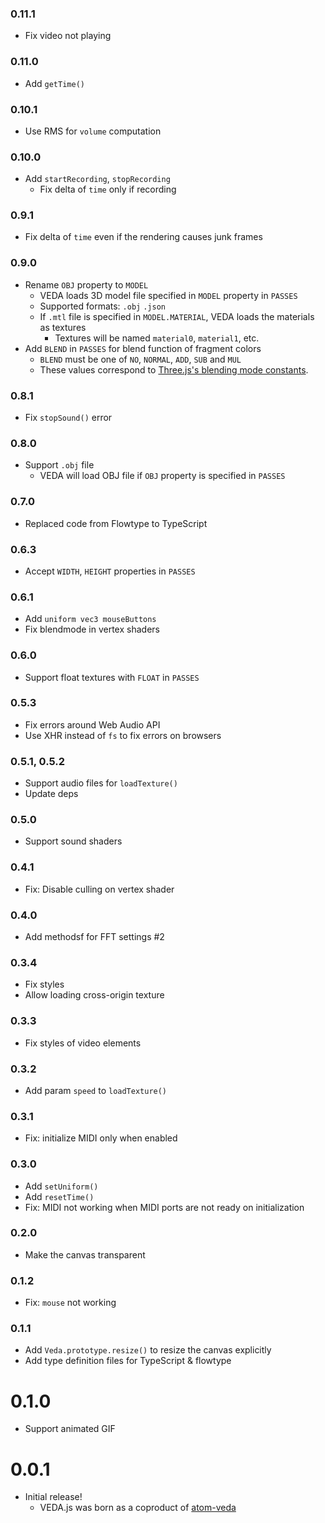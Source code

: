 ### 0.11.1
- Fix video not playing

### 0.11.0
- Add `getTime()`

### 0.10.1

- Use RMS for `volume` computation

### 0.10.0

- Add `startRecording`, `stopRecording`
  - Fix delta of `time` only if recording

### 0.9.1

- Fix delta of `time` even if the rendering causes junk frames

### 0.9.0

- Rename `OBJ` property to `MODEL`
  - VEDA loads 3D model file specified in `MODEL` property in `PASSES`
  - Supported formats: `.obj` `.json`
  - If `.mtl` file is specified in `MODEL.MATERIAL`, VEDA loads the materials as textures
    - Textures will be named `material0`, `material1`, etc.
- Add `BLEND` in `PASSES` for blend function of fragment colors
  - `BLEND` must be one of `NO`, `NORMAL`, `ADD`, `SUB` and `MUL`
  - These values correspond to [Three.js's blending mode constants](https://threejs.org/docs/#api/constants/Materials).

### 0.8.1

- Fix `stopSound()` error

### 0.8.0

- Support `.obj` file
  - VEDA will load OBJ file if `OBJ` property is specified in `PASSES`

### 0.7.0

- Replaced code from Flowtype to TypeScript

### 0.6.3

- Accept `WIDTH`, `HEIGHT` properties in `PASSES`

### 0.6.1

- Add `uniform vec3 mouseButtons`
- Fix blendmode in vertex shaders

### 0.6.0

- Support float textures with `FLOAT` in `PASSES`

### 0.5.3

- Fix errors around Web Audio API
- Use XHR instead of `fs` to fix errors on browsers

### 0.5.1, 0.5.2

- Support audio files for `loadTexture()`
- Update deps

### 0.5.0

- Support sound shaders

### 0.4.1

- Fix: Disable culling on vertex shader

### 0.4.0

- Add methodsf for FFT settings #2

### 0.3.4

- Fix styles
- Allow loading cross-origin texture

### 0.3.3

- Fix styles of video elements

### 0.3.2

- Add param `speed` to `loadTexture()`

### 0.3.1

- Fix: initialize MIDI only when enabled

### 0.3.0

- Add `setUniform()`
- Add `resetTime()`
- Fix: MIDI not working when MIDI ports are not ready on initialization

### 0.2.0

- Make the canvas transparent

### 0.1.2

- Fix: `mouse` not working

### 0.1.1

- Add `Veda.prototype.resize()` to resize the canvas explicitly
- Add type definition files for TypeScript & flowtype

# 0.1.0

- Support animated GIF

# 0.0.1

- Initial release!
  - VEDA.js was born as a coproduct of [atom-veda](https://github.com/fand/atom-veda/)
